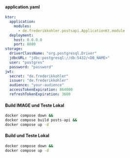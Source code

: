 
#### application.yaml
```yaml
ktor:
  application:
    modules:
      - de.frederikkohler.postsapi.ApplicationKt.module
  deployment:
    host: 0.0.0.0
    port: 8080
storage:
  driverClassName: "org.postgresql.Driver"
  jdbcURL: "jdbc:postgresql://db:5432/<DB_NAME>"
  user: "postgres"
  password: "password"
jwt:
  secret: "de.frederikkohler"
  issuer: "de.frederikkohler"
  audience: "your-audience"
  accessTokenExpiration: 864000
  refreshTokenExpiration: 3600
``` 
 
#### Build IMAGE und Teste Lokal
```bash
docker compose down &&  
docker compose build posts-api && 
docker compose up -d
```

#### Build und Teste Lokal
```bash
docker compose down &&   
docker compose up -d
```